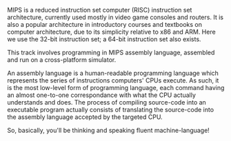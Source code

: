 MIPS is a reduced instruction set computer (RISC) instruction set architecture, currently used mostly in video game consoles and routers. It is also a popular architecture in introductory courses and textbooks on computer architecture, due to its simplicity relative to x86 and ARM. Here we use the 32-bit instruction set; a 64-bit instruction set also exists.

This track involves programming in MIPS assembly language, assembled and run on a cross-platform simulator.

An assembly language is a human-readable programming language which represents the series of instructions computers' CPUs execute. As such, it is the most low-level form of programming language, each command having an almost one-to-one correspondance with what the CPU actually understands and does. The process of compiling source-code into an executable program actually consists of translating the source-code into the assembly language accepted by the targeted CPU.

So, basically, you'll be thinking and speaking fluent machine-language!
